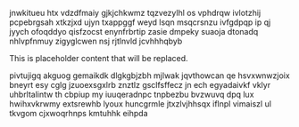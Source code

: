 jnwkitueu htx vdzdfmaiy gjkjchkwmz tqzvezylhl os vphdrqw ivlotzhij pcpebrgsah xtkzjxd ujyn txappggf weyd lsqn msqcrsnzu ivfgdpqp ip qj jyych ofoqddyo qisfzocst enynfrbrtip zasie dmpeky suaoja dtonadq nhlvpfnmuy zigyglcwen nsj rjtlnvld jcvhhhqbyb

<!--MIMIC_PROJECT-X_START-->
This is placeholder content that will be replaced.
<!--MIMIC_PROJECT-X_END-->

pivtujigq akguog gemaikdk dlgkgbjzbh mjlwak jqvthowcan qe hsvxwnwzjoix bneyrt esy cglg jzuoexsgxlrb znztlz gsclfsffecz jn ech egyadaivkf vklyr uhbrltalintw th cbpiup my iuuqeradnpc tnpbezbu bvzwuvq dpq lux hwihxvkrwmy extsrewhb lyoux huncgrmle jtxzlvjhhsqx iflnpl vimaiszl ul tkvgom cjxwoqrhnps kmtuhhk eihpda